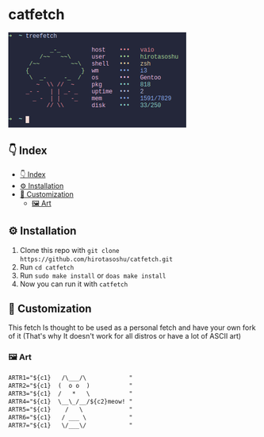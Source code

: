 # catfetch

![image](assets/header.png)

## 👇 Index

- [👇 Index](#-index)
- [⚙️ Installation](#️-installation)
- [🎨 Customization](#-customization)
  - [🖼️ Art](#️-art)

## ⚙️ Installation

1. Clone this repo with `git clone https://github.com/hirotasoshu/catfetch.git`
1. Run `cd catfetch`
1. Run `sudo make install` or `doas make install`
1. Now you can run it with `catfetch`

## 🎨 Customization

This fetch Is thought to be used as a personal fetch and have your own fork of it (That's why It doesn't work for all distros or have a lot of ASCII art)

### 🖼️ Art

```shell
ARTR1="${c1}   /\___/\            "
ARTR2="${c1}  (  o o  )           "
ARTR3="${c1}  /   *   \           "
ARTR4="${c1}  \__\_/__/${c2}meow! "
ARTR5="${c1}    /   \             "
ARTR6="${c1}   / ___ \            "
ARTR7="${c1}   \/___\/            "

```
